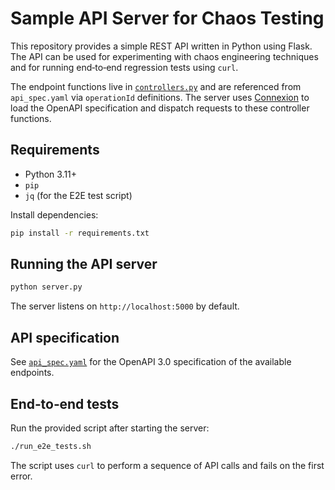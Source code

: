 # Sample API Server for Chaos Testing

This repository provides a simple REST API written in Python using Flask. The API can be used for experimenting with chaos engineering techniques and for running end‑to‑end regression tests using `curl`.

The endpoint functions live in [`controllers.py`](controllers.py) and are referenced from `api_spec.yaml` via `operationId` definitions. The server uses [Connexion](https://connexion.readthedocs.io/) to load the OpenAPI specification and dispatch requests to these controller functions.

## Requirements

* Python 3.11+
* `pip`
* `jq` (for the E2E test script)

Install dependencies:

```bash
pip install -r requirements.txt
```

## Running the API server

```bash
python server.py
```

The server listens on `http://localhost:5000` by default.

## API specification

See [`api_spec.yaml`](api_spec.yaml) for the OpenAPI 3.0 specification of the available endpoints.

## End‑to‑end tests

Run the provided script after starting the server:

```bash
./run_e2e_tests.sh
```

The script uses `curl` to perform a sequence of API calls and fails on the first error.
